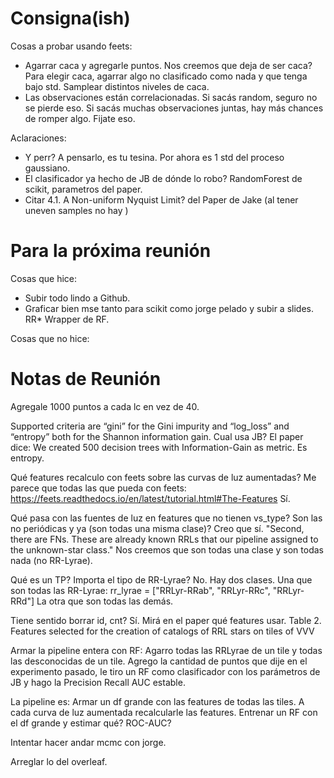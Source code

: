 # Consigna(ish)
Cosas a probar usando feets:

* Agarrar caca y agregarle puntos. Nos creemos que deja de ser caca? Para elegir caca, agarrar algo no clasificado como nada y que tenga bajo std. Samplear distintos niveles de caca.
* Las observaciones están correlacionadas. Si sacás random, seguro no se pierde eso. Si sacás muchas observaciones juntas, hay más chances de romper algo. Fijate eso.

Aclaraciones:
* Y perr? A pensarlo, es tu tesina. Por ahora es 1 std del proceso gaussiano.
* El clasificador ya hecho de JB de dónde lo robo? RandomForest de scikit, parametros del paper.
* Citar 4.1. A Non-uniform Nyquist Limit? del Paper de Jake (al tener uneven samples no hay )
  
# Para la próxima reunión

Cosas que hice:
* Subir todo lindo a Github.
* Graficar bien mse tanto para scikit como jorge pelado y subir a slides.
RR* Wrapper de RF.

Cosas que no hice:

# Notas de Reunión
Agregale 1000 puntos a cada lc en vez de 40.

Supported criteria are “gini” for the Gini impurity and “log_loss” and “entropy” both for the Shannon information gain. Cual usa JB? El paper dice: We created 500 decision trees with Information-Gain as metric.
Es entropy.

Qué features recalculo con feets sobre las curvas de luz aumentadas?
Me parece que todas las que pueda con feets: https://feets.readthedocs.io/en/latest/tutorial.html#The-Features
Sí.

Qué pasa con las fuentes de luz en features que no tienen vs_type? Son las no periódicas y ya (son todas una misma clase)? Creo que sí. "Second, there are FNs. These are already known RRLs that our pipeline assigned to the unknown-star class."
Nos creemos que son todas una clase y son todas nada (no RR-Lyrae).

Qué es un TP? Importa el tipo de RR-Lyrae?
No. Hay dos clases. Una que son todas las RR-Lyrae: rr_lyrae = ["RRLyr-RRab", "RRLyr-RRc", "RRLyr-RRd"]
La otra que son todas las demás.

Tiene sentido borrar id, cnt?
Sí. Mirá en el paper qué features usar.
Table 2. Features selected for the creation of catalogs of RRL stars on tiles of VVV

Armar la pipeline entera con RF: Agarro todas las RRLyrae de un tile y todas las desconocidas de un tile. Agrego la cantidad de puntos que dije en el experimento pasado, le tiro un RF como clasificador con los parámetros de JB y hago la Precision Recall AUC estable.

La pipeline es:
Armar un df grande con las features de todas las tiles.
A cada curva de luz aumentada recalcularle las features.
Entrenar un RF con el df grande y estimar qué? ROC-AUC?

Intentar hacer andar mcmc con jorge.

Arreglar lo del overleaf.